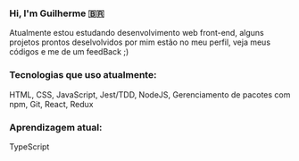 ### Hi, I'm Guilherme 🇧🇷

Atualmente estou estudando desenvolvimento web front-end, alguns projetos prontos deselvolvidos por mim estão no meu perfil, veja meus códigos e me de um feedBack ;)

### Tecnologias que uso atualmente:

HTML, CSS, JavaScript, Jest/TDD, NodeJS, Gerenciamento de pacotes com npm, Git, React, Redux

### Aprendizagem atual: 
TypeScript
